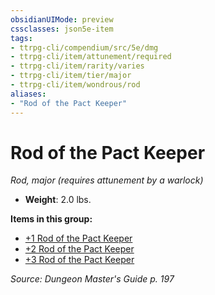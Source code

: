 ```yaml
---
obsidianUIMode: preview
cssclasses: json5e-item
tags:
- ttrpg-cli/compendium/src/5e/dmg
- ttrpg-cli/item/attunement/required
- ttrpg-cli/item/rarity/varies
- ttrpg-cli/item/tier/major
- ttrpg-cli/item/wondrous/rod
aliases: 
- "Rod of the Pact Keeper"
---
```

# Rod of the Pact Keeper
*Rod, major (requires attunement by a warlock)*  


- **Weight**: 2.0 lbs.

**Items in this group:**

- [+1 Rod of the Pact Keeper](/CLI/items/1-rod-of-the-pact-keeper.md)
- [+2 Rod of the Pact Keeper](/CLI/items/2-rod-of-the-pact-keeper.md)
- [+3 Rod of the Pact Keeper](/CLI/items/3-rod-of-the-pact-keeper.md)

*Source: Dungeon Master's Guide p. 197*